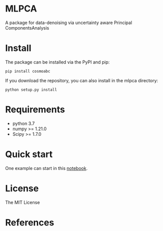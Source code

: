 # MLPCA
A package for data-denoising via uncertainty aware Principal ComponentsAnalysis
# Install
The package can be installed via the PyPI and pip:
```
pip install cosmoabc
```
If you download the repository, you can also install in the mlpca directory:
```
python setup.py install
```
# Requirements
- python 3.7
- numpy >= 1.21.0
- Scipy >= 1.7.0
# Quick start
One example can start in this [notebook](https://github.com/pengchen1019/MLPCA/blob/main/tests/test_mlpca.ipynb).
# License
The MIT License
# References

